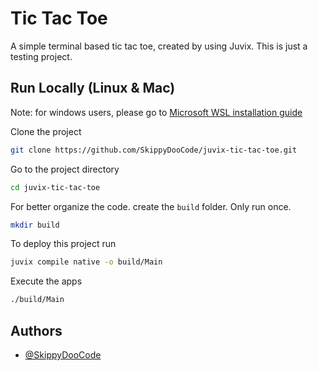 
# Tic Tac Toe

A simple terminal based tic tac toe, created by using Juvix. This is just a testing project.

## Run Locally (Linux & Mac)

Note: for windows users, please go to [Microsoft WSL installation guide](https://learn.microsoft.com/en-us/windows/wsl/install)

Clone the project

```bash
git clone https://github.com/SkippyDooCode/juvix-tic-tac-toe.git
```

Go to the project directory

```bash
cd juvix-tic-tac-toe
```

For better organize the code. create the `build` folder. Only run once.

```bash
mkdir build
```

To deploy this project run

```bash
juvix compile native -o build/Main
```

Execute the apps

```bash
./build/Main
```

## Authors

- [@SkippyDooCode](https://github.com/SkippyDooCode)

